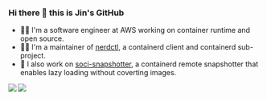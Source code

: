 ### Hi there 👋 this is Jin's GitHub

<!-- [![djdongjin's GitHub stats](https://github-readme-stats.vercel.app/api?username=djdongjin&show_icons=true&theme=gruvbox)](https://github.com/anuraghazra/github-readme-stats)

[![djdongjin's Top Langs](https://github-readme-stats.vercel.app/api/top-langs/?username=djdongjin&layout=compact&langs_count=4&theme=gruvbox&hide=html,ruby,SCSS,vim-script)](https://github.com/anuraghazra/github-readme-stats) -->

- 👨‍💻 I'm a software engineer at AWS working on container runtime and open source.
- 🧑‍🔧 I'm a maintainer of [nerdctl](https://github.com/containerd/nerdctl), a containerd client and containerd sub-project.
- 🔭 I also work on [soci-snapshotter](https://github.com/awslabs/soci-snapshotter), a containerd remote snapshotter that enables lazy loading
without coverting images.

<a href="https://www.linkedin.com/in/jdong95/">
  <img align="left" src="https://github-readme-stats.vercel.app/api?username=djdongjin&show_icons=true&theme=gruvbox" />
</a>
<a href="https://www.linkedin.com/in/jdong95/">
  <img align="left" src="https://github-readme-stats.vercel.app/api/top-langs/?username=djdongjin&layout=compact&langs_count=4&theme=gruvbox&hide=html,ruby,SCSS,vim%20script" />
</a>

<!--
**djdongjin/djdongjin** is a ✨ _special_ ✨ repository because its `README.md` (this file) appears on your GitHub profile.

Here are some ideas to get you started:

- 🔭 I’m currently working on ...
- 🌱 I’m currently learning ...
- 👯 I’m looking to collaborate on ...
- 🤔 I’m looking for help with ...
- 💬 Ask me about ...
- 📫 How to reach me: ...
- 😄 Pronouns: ...
- ⚡ Fun fact: ...
-->
